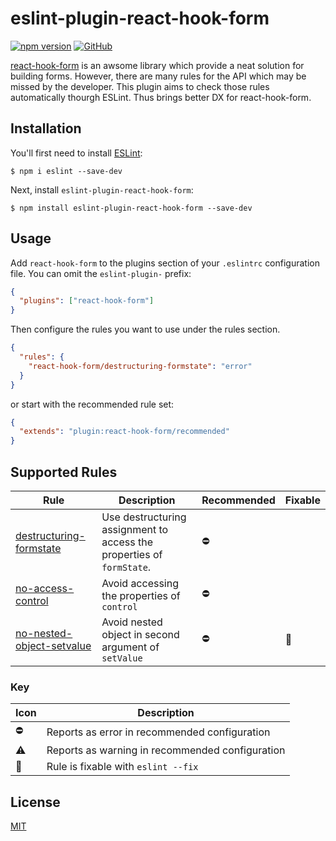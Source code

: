 # eslint-plugin-react-hook-form

[![npm version](https://img.shields.io/npm/v/eslint-plugin-react-hook-form?style=flat-square)](https://www.npmjs.com/package/eslint-plugin-react-hook-form)
[![GitHub](https://img.shields.io/github/license/andykao1213/eslint-plugin-react-hook-form?style=flat-square)](LICENSE)

[react-hook-form](https://github.com/react-hook-form/react-hook-form) is an awsome library which provide a neat solution for building forms. However, there are many rules for the API which may be missed by the developer. This plugin aims to check those rules automatically thourgh ESLint. Thus brings better DX for react-hook-form.

## Installation

You'll first need to install [ESLint](http://eslint.org):

```
$ npm i eslint --save-dev
```

Next, install `eslint-plugin-react-hook-form`:

```
$ npm install eslint-plugin-react-hook-form --save-dev
```

## Usage

Add `react-hook-form` to the plugins section of your `.eslintrc` configuration file. You can omit the `eslint-plugin-` prefix:

```json
{
  "plugins": ["react-hook-form"]
}
```

Then configure the rules you want to use under the rules section.

```json
{
  "rules": {
    "react-hook-form/destructuring-formstate": "error"
  }
}
```

or start with the recommended rule set:

```json
{
  "extends": "plugin:react-hook-form/recommended"
}
```

## Supported Rules

| Rule                                                                 | Description                                                           | Recommended | Fixable |
| -------------------------------------------------------------------- | --------------------------------------------------------------------- | ----------- | ------- |
| [destructuring-formstate](docs/rules/destructuring-formstate.md)     | Use destructuring assignment to access the properties of `formState`. | ⛔️         |         |
| [no-access-control](docs/rules/no-access-control.md)                 | Avoid accessing the properties of `control`                           | ⛔️         |         |
| [no-nested-object-setvalue](docs/rules/no-nested-object-setvalue.md) | Avoid nested object in second argument of `setValue`                  | ⛔️         | 🔧      |

### Key

| Icon | Description                                     |
| ---- | ----------------------------------------------- |
| ⛔️  | Reports as error in recommended configuration   |
| ⚠️   | Reports as warning in recommended configuration |
| 🔧   | Rule is fixable with `eslint --fix`             |

## License

[MIT](LICENSE)
